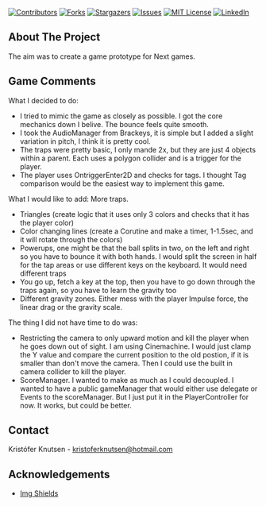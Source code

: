 <!-- PROJECT SHIELDS -->
<!--
*** I'm using markdown "reference style" links for readability.
*** Reference links are enclosed in brackets [ ] instead of parentheses ( ).
*** See the bottom of this document for the declaration of the reference variables
*** for contributors-url, forks-url, etc. This is an optional, concise syntax you may use.
*** https://www.markdownguide.org/basic-syntax/#reference-style-links
-->
[![Contributors][contributors-shield]][contributors-url]
[![Forks][forks-shield]][forks-url]
[![Stargazers][stars-shield]][stars-url]
[![Issues][issues-shield]][issues-url]
[![MIT License][license-shield]][license-url]
[![LinkedIn][linkedin-shield]][linkedin-url]







<!-- ABOUT THE PROJECT -->
## About The Project


<p>The aim was to create a game prototype for Next games.

</p>

## Game Comments
What I decided to do:
- I tried to mimic the game as closely as possible. I got the core mechanics down I belive. The bounce feels quite smooth.
- I took the AudioManager from Brackeys, it is simple but I added a slight variation in pitch, I think it is pretty cool.
- The traps were pretty basic, I only mande 2x, but they are just 4 objects within a parent. Each uses a polygon collider and is a trigger for the player.
- The player uses OntriggerEnter2D and checks for tags. I thought Tag comparison would be the easiest way to implement this game.


What I would like to add:
More traps.
 - Triangles (create logic that it uses only 3 colors and checks that it has the player color)
 - Color changing lines (create a Corutine and make a timer, 1-1.5sec, and it will rotate through the colors)
 - Powerups, one might be that the ball splits in two, on the left and right so you have to bounce it with both hands. I would split the screen in half for the tap areas or use different keys on the keyboard. It would need different traps
 - You go up, fetch a key at the top, then you have to go down through the traps again, so you have to learn the gravity too
 - Different gravity zones. Either mess with the player Impulse force, the linear drag or the gravity scale.



The thing I did not have time to do was:
 - Restricting the camera to only upward motion and kill the player when he goes down out of sight. I am using Cinemachine. I would just clamp the Y value and compare the current position to the old postion, if it is smaller than don't move the camera. Then I could use the built in camera collider to kill the player.
 - ScoreManager. I wanted to make as much as I could decoupled. I wanted to have a public gameManager that would either use delegate or Events to the scoreManager. But I just put it in the PlayerController for now. It works, but could be better.




<!-- CONTACT -->
## Contact

Kristófer Knutsen - kristoferknutsen@hotmail.com


<!-- ACKNOWLEDGEMENTS -->
## Acknowledgements

* [Img Shields](https://shields.io)






<!-- MARKDOWN LINKS & IMAGES -->
<!-- https://www.markdownguide.org/basic-syntax/#reference-style-links -->
[contributors-shield]: https://img.shields.io/github/contributors/BeeBeeCue/MapViz.svg?style=for-the-badge
[contributors-url]: https://github.com/BeeBeeCue/MapViz/graphs/contributors
[forks-shield]: https://img.shields.io/github/forks/BeeBeeCue/MapViz.svg?style=for-the-badge
[forks-url]: https://github.com/BeeBeeCue/MapViz/network/members
[stars-shield]: https://img.shields.io/github/stars/BeeBeeCue/MapViz.svg?style=for-the-badge
[stars-url]: https://github.com/BeeBeeCue/MapViz/stargazers
[issues-shield]: https://img.shields.io/github/issues/BeeBeeCue/MapViz.svg?style=for-the-badge
[issues-url]: https://github.com/BeeBeeCue/MapViz/issues
[license-shield]: https://img.shields.io/github/license/BeeBeeCue/MapViz?style=for-the-badge
[license-url]: https://github.com/BeeBeeCue/MapViz/blob/master/LICENSE.txt
[linkedin-shield]: https://img.shields.io/badge/-LinkedIn-black.svg?style=for-the-badge&logo=linkedin&colorB=555
[linkedin-url]: https://linkedin.com/in/k-knutsen
[product-screenshot]: images/MapViz.png
